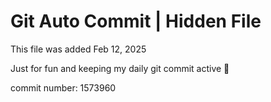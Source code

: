 # Git Auto Commit | Hidden File

This file was added Feb 12, 2025

Just for fun and keeping my daily git commit active 🤪

commit number: 1573960
